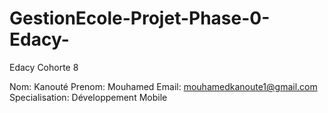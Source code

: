 # GestionEcole-Projet-Phase-0-Edacy-
 Edacy Cohorte 8
 
Nom: Kanouté
Prenom: Mouhamed
Email: mouhamedkanoute1@gmail.com
Specialisation: Développement Mobile
